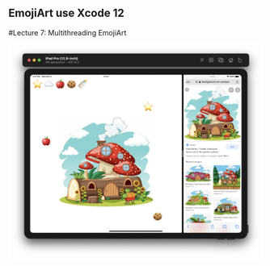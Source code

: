## EmojiArt use Xcode 12 
#Lecture 7: Multithreading EmojiArt

![Screenshots](https://github.com/Evgen-ios/EmojiArt/blob/main/Screeshots/Снимок%20экрана%202020-12-09%20в%2015.22.44.png?raw=true)
